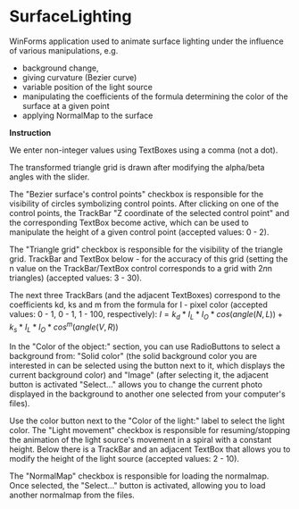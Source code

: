 # SurfaceLighting
WinForms application used to animate surface lighting under the influence of various manipulations, e.g.
- background change,
- giving curvature (Bezier curve)
- variable position of the light source
- manipulating the coefficients of the formula determining the color of the surface at a given point
- applying NormalMap to the surface

**Instruction**

We enter non-integer values using TextBoxes using a comma (not a dot).

The transformed triangle grid is drawn after modifying the alpha/beta angles with the slider.

The "Bezier surface's control points" checkbox is responsible for the visibility of circles symbolizing control points.
After clicking on one of the control points, the TrackBar "Z coordinate of the selected control point" and the corresponding TextBox become active, which can be used to manipulate the height of a given control point (accepted values: 0 - 2).

The "Triangle grid" checkbox is responsible for the visibility of the triangle grid. TrackBar and TextBox below - for the accuracy of this grid (setting the n value on the TrackBar/TextBox control corresponds to a grid with 2*n*n triangles) (accepted values: 3 - 30).

The next three TrackBars (and the adjacent TextBoxes) correspond to the coefficients kd, ks and m from the formula for I - pixel color (accepted values: 0 - 1, 0 - 1, 1 - 100, respectively):
$I = k_d * I_L * I_O * cos(angle(N,L)) + k_s * I_L * I_O * cos^m(angle(V,R))$
 
In the "Color of the object:" section, you can use RadioButtons to select a background from: "Solid color" (the solid background color you are interested in can be selected using the button next to it, which displays the current background color) and "Image" (after selecting it, the adjacent button is activated "Select..." allows you to change the current photo displayed in the background to another one selected from your computer's files).
 
Use the color button next to the "Color of the light:" label to select the light color.
The "Light movement" checkbox is responsible for resuming/stopping the animation of the light source's movement in a spiral with a constant height.
Below there is a TrackBar and an adjacent TextBox that allows you to modify the height of the light source (accepted values: 2 - 10).

The "NormalMap" checkbox is responsible for loading the normalmap. Once selected, the "Select..." button is activated, allowing you to load another normalmap from the files.
